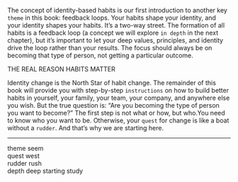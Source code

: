 The concept of identity-based habits is our first introduction to
another key `theme` in this book: feedback loops. Your habits
shape your identity, and your identity shapes your habits. It’s a two-way
street. The formation of all habits is a feedback loop (a concept we will
explore `in depth` in the next chapter), but it’s important to let your
deep values, principles, and identity drive the loop rather than your results.
The focus should always be on becoming that type of person, not
getting a particular outcome.

THE REAL REASON HABITS MATTER

Identity change is the North Star of habit change. The remainder of
this book will provide you with step-by-step `instructions` on how to
build better habits in yourself, your family, your team, your company,
and anywhere else you wish. But the true question is: “Are you
becoming the type of person you want to become?” The first step is not
what or how, but who.You need to know who you want to be.
Otherwise, your `quest` for change is like a boat without a `rudder`. And
that’s why we are starting here.

---
theme seem   
quest west  
rudder rush  
depth deep
starting study